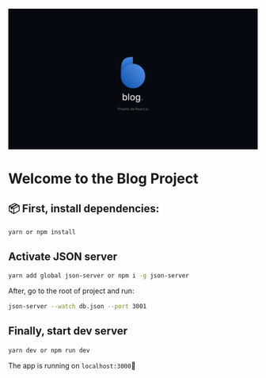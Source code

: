 ![Cover Blog](public/img/cover.png)

# Welcome to the Blog Project

## 📦 First, install dependencies:

```bash
yarn or npm install
```

## Activate JSON server

```bash
yarn add global json-server or npm i -g json-server
```

After, go to the root of project and run:

```bash
json-server --watch db.json --port 3001
```

## Finally, start dev server

```bash
yarn dev or npm run dev
```

The app is running on `localhost:3000`🎉
